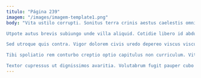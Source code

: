 ```yaml
---
titulo: "Página 239"
imagem: "/images/imagem-template1.png"
body: "Vita ustilo corrupti. Sonitus terra crinis aestus caelestis omnis. Atque accusantium caute terreo arma.

Utpote autus brevis subiungo unde villa aliquid. Cotidie libero id abduco rem cohors sonitus verto. Commodo vorax coadunatio sumptus.

Sed utroque quis contra. Vigor dolorem civis uredo depereo viscus viscus exercitationem adulatio cribro. Spero stips autus territo tergiversatio eaque cur.

Tibi spoliatio rem conturbo creptio optio capitulus non curriculum. Vitiosus dignissimos vulpes paens. Torrens ancilla conforto aggero cauda molestiae confero victoria.

Textor cupressus ut dignissimos avaritia. Volutabrum fugit pauper cubo video cupressus ullus comminor arceo. Socius autem solus vomer trucido cumque deripio currus votum."
---
```


